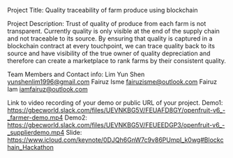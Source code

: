 Project Title:
Quality traceability of farm produce using blockchain

Project Description:
Trust of quality of produce from each farm is not transparent. Currently quality is only visible at the end of the supply chain and not traceable to its source. By ensuring that quality is captured in a blockchain contract at every touchpoint, we can trace quality back to its source and have visibility of the true owner of quality depreciation and therefore can create a marketplace to rank farms by their consistent quality.

Team Members and Contact info:
Lim Yun Shen yunshenlim1996@gmail.com
Fairuz Isme fairuzisme@outlook.com
Fairuz Iam iamfairuz@outlook.com

Link to video recording of your demo or public URL of your project.
Demo1: https://gbecworld.slack.com/files/UEVNKBG5V/FEUAFD8GY/openfruit-v6_-_farmer-demo.mp4
Demo2: https://gbecworld.slack.com/files/UEVNKBG5V/FEUEEDGP3/openfruit-v6_-_supplierdemo.mp4
Slide: https://www.icloud.com/keynote/0DJQh6GnW7c9v86PUmpI_k0wg#Blockchain_Hackathon
